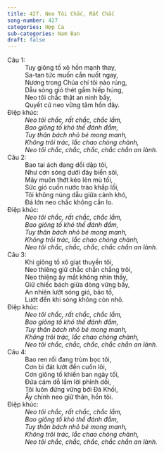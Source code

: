 ```yaml
---
title: 427. Neo Tôi Chắc, Rất Chắc
song-number: 427
categories: Hợp Ca
sub-categories: Nam Ban
draft: false
---
```

<dl><dt>Câu 1:</dt><dd data-verse="1">Tuy giông tố xô hồn mạnh thay, <br/>Sa-tan tức muốn cắn nuốt ngay, <br/>Nương trong Chúa chí tôi nào rúng, <br/>Dẫu sóng gió thét gầm hiếp húng, <br/>Neo tôi chắc thật an ninh bấy, <br/>Quyết cứ neo vững tâm hồn đây. </dd><dt>Điệp khúc:</dt><dd data-chorus="1"><em>Neo tôi chắc, rất chắc, chắc lắm, <br/>Bao giông tố khó thế đánh đắm, <br/>Tuy thân bách nhỏ bé mong manh, <br/>Không trôi trác, lắc chao chòng chành, <br/>Neo tôi chắc, chắc, chắc, chắc chắn an lành. </em></dd><dt>Câu 2:</dt><dd data-verse="2">Bao tai ách đang dồi dập tôi, <br/>Như cơn sóng dưới đáy biển sôi, <br/>Mây muôn thớt kéo lên mù tối, <br/>Sức gió cuốn nước trào khắp lối, <br/>Tôi không núng dẫu giữa cảnh khó, <br/>Đá lớn neo chắc không cần lo. </dd><dt>Điệp khúc:</dt><dd data-chorus="1"><em>Neo tôi chắc, rất chắc, chắc lắm, <br/>Bao giông tố khó thế đánh đắm, <br/>Tuy thân bách nhỏ bé mong manh, <br/>Không trôi trác, lắc chao chòng chành, <br/>Neo tôi chắc, chắc, chắc, chắc chắn an lành. </em></dd><dt>Câu 3:</dt><dd data-verse="3">Khi giông tố xô giạt thuyền tôi, <br/>Neo thiêng giữ chắc chắn chẳng trôi, <br/>Neo thiêng ấy mắt không nhìn thấy, <br/>Giữ chiếc bách giữa dòng vững bấy, <br/>An nhiên lướt sóng gió, bão tố, <br/>Lướt đến khi sóng không còn nhô. </dd><dt>Điệp khúc:</dt><dd data-chorus="1"><em>Neo tôi chắc, rất chắc, chắc lắm, <br/>Bao giông tố khó thế đánh đắm, <br/>Tuy thân bách nhỏ bé mong manh, <br/>Không trôi trác, lắc chao chòng chành, <br/>Neo tôi chắc, chắc, chắc, chắc chắn an lành. </em></dd><dt>Câu 4:</dt><dd data-verse="4">Bao ren rối đang trùm bọc tôi, <br/>Cơn bi đát lướt đến cuốn lôi, <br/>Cơn giông tố khiến ban ngày tối, <br/>Đứa cám dỗ lắm lời phỉnh dối, <br/>Tôi luôn đứng vững bởi Đá Khối, <br/>Ấy chính neo giữ thân, hồn tôi. </dd><dt>Điệp khúc:</dt><dd data-chorus="1"><em>Neo tôi chắc, rất chắc, chắc lắm, <br/>Bao giông tố khó thế đánh đắm, <br/>Tuy thân bách nhỏ bé mong manh, <br/>Không trôi trác, lắc chao chòng chành, <br/>Neo tôi chắc, chắc, chắc, chắc chắn an lành. </em></dd></dl>